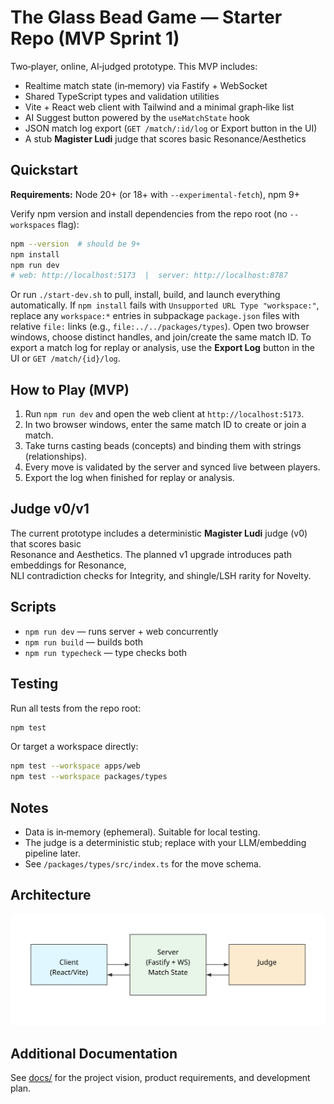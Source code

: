 # The Glass Bead Game — Starter Repo (MVP Sprint 1)

Two‑player, online, AI‑judged prototype. This MVP includes:
- Realtime match state (in‑memory) via Fastify + WebSocket
- Shared TypeScript types and validation utilities
- Vite + React web client with Tailwind and a minimal graph‑like list
- AI Suggest button powered by the `useMatchState` hook
- JSON match log export (`GET /match/:id/log` or Export button in the UI)
- A stub **Magister Ludi** judge that scores basic Resonance/Aesthetics

## Quickstart
**Requirements:** Node 20+ (or 18+ with `--experimental-fetch`), npm 9+

Verify npm version and install dependencies from the repo root (no `--workspaces` flag):

```bash
npm --version  # should be 9+
npm install
npm run dev
# web: http://localhost:5173  |  server: http://localhost:8787
```
Or run `./start-dev.sh` to pull, install, build, and launch everything automatically.
If `npm install` fails with `Unsupported URL Type "workspace:"`, replace any `workspace:*` entries in subpackage `package.json`
files with relative `file:` links (e.g., `file:../../packages/types`).
Open two browser windows, choose distinct handles, and join/create the same match ID.
To export a match log for replay or analysis, use the **Export Log** button in the UI or `GET /match/{id}/log`.

## How to Play (MVP)
1. Run `npm run dev` and open the web client at `http://localhost:5173`.
2. In two browser windows, enter the same match ID to create or join a match.
3. Take turns casting beads (concepts) and binding them with strings (relationships).
4. Every move is validated by the server and synced live between players.
5. Export the log when finished for replay or analysis.

## Judge v0/v1
The current prototype includes a deterministic **Magister Ludi** judge (v0) that scores basic\
Resonance and Aesthetics. The planned v1 upgrade introduces path embeddings for Resonance,\
NLI contradiction checks for Integrity, and shingle/LSH rarity for Novelty.

## Scripts
- `npm run dev` — runs server + web concurrently
- `npm run build` — builds both
- `npm run typecheck` — type checks both

## Testing
Run all tests from the repo root:

```bash
npm test
```

Or target a workspace directly:

```bash
npm test --workspace apps/web
npm test --workspace packages/types
```

## Notes
- Data is in‑memory (ephemeral). Suitable for local testing.
- The judge is a deterministic stub; replace with your LLM/embedding pipeline later.
- See `/packages/types/src/index.ts` for the move schema.

## Architecture
![Architecture Diagram](docs/architecture.svg)

## Additional Documentation
See [docs/](docs/README.md) for the project vision, product requirements, and development plan.
